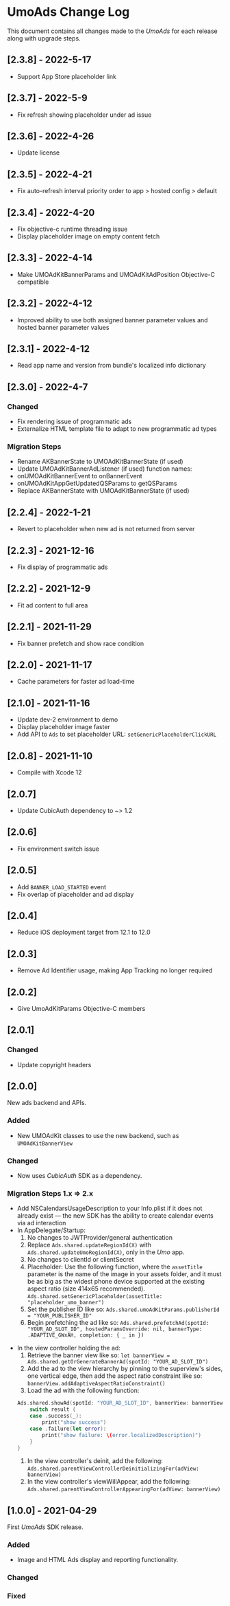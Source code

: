 # UmoAds Change Log

This document contains all changes made to the _UmoAds_ for each release along with upgrade steps.

## [2.3.8] - 2022-5-17

* Support App Store placeholder link

## [2.3.7] - 2022-5-9

* Fix refresh showing placeholder under ad issue

## [2.3.6] - 2022-4-26

* Update license

## [2.3.5] - 2022-4-21

* Fix auto-refresh interval priority order to app > hosted config > default

## [2.3.4] - 2022-4-20

* Fix objective-c runtime threading issue
* Display placeholder image on empty content fetch

## [2.3.3] - 2022-4-14

* Make UMOAdKitBannerParams and UMOAdKitAdPosition Objective-C compatible

## [2.3.2] - 2022-4-12

* Improved ability to use both assigned banner parameter values and hosted banner parameter values

## [2.3.1] - 2022-4-12

* Read app name and version from bundle's localized info dictionary

## [2.3.0] - 2022-4-7

### Changed

* Fix rendering issue of programmatic ads
* Externalize HTML template file to adapt to new programmatic ad types

### Migration Steps

* Rename AKBannerState to UMOAdKitBannerState (if used)
* Update UMOAdKitBannerAdListener (if used) function names:
* onUMOAdKitBannerEvent to onBannerEvent
* onUMOAdKitAppGetUpdatedQSParams to getQSParams
* Replace AKBannerState with UMOAdKitBannerState (if used)

## [2.2.4] - 2022-1-21

* Revert to placeholder when new ad is not returned from server

## [2.2.3] - 2021-12-16

* Fix display of programmatic ads

## [2.2.2] - 2021-12-9

* Fit ad content to full area

## [2.2.1] - 2021-11-29

* Fix banner prefetch and show race condition

## [2.2.0] - 2021-11-17

* Cache parameters for faster ad load-time

## [2.1.0] - 2021-11-16

* Update dev-2 environment to demo
* Display placeholder image faster
* Add API to `Ads` to set placeholder URL: `setGenericPlaceholderClickURL`

## [2.0.8] - 2021-11-10

* Compile with Xcode 12

## [2.0.7]

* Update CubicAuth dependency to ~> 1.2

## [2.0.6]

* Fix environment switch issue

## [2.0.5]

* Add `BANNER_LOAD_STARTED` event
* Fix overlap of placeholder and ad display

## [2.0.4]

* Reduce iOS deployment target from 12.1 to 12.0

## [2.0.3]

* Remove Ad Identifier usage, making App Tracking no longer required

## [2.0.2]

* Give UmoAdKitParams Objective-C members

## [2.0.1]

### Changed

* Update copyright headers

## [2.0.0]

New ads backend and APIs.

### Added

* New UMOAdKit classes to use the new backend, such as `UMOAdKitBannerView`

### Changed

* Now uses _CubicAuth_ SDK as a dependency.

### Migration Steps 1.x => 2.x

* Add NSCalendarsUsageDescription to your Info.plist if it does not already exist — the new SDK has the ability to create calendar events via ad interaction
 * In AppDelegate/Startup:
     1. No changes to JWTProvider/general authentication
     1. Replace `Ads.shared.updateRegionId(X)` with `Ads.shared.updateUmoRegionId(X)`, only in the _Umo_ app.
     1. No changes to clientId or clientSecret
     1. Placeholder: Use the following function, where the `assetTitle` parameter is the name of the image in your assets folder, and it must be as big as the widest phone device supported at the existing aspect ratio (size 414x65 recommended). `Ads.shared.setGenericPlaceholder(assetTitle: "placeholder_umo_banner")`
     1. Set the publisher ID like so: `Ads.shared.umoAdKitParams.publisherId = "YOUR_PUBLISHER_ID"`
     1. Begin prefetching the ad like so: `Ads.shared.prefetchAd(spotId: "YOUR_AD_SLOT_ID", hostedParamsOverride: nil, bannerType: .ADAPTIVE_GWxAH, completion: { _ in })`
 - In the view controller holding the ad:
     1. Retrieve the banner view like so: `let bannerView = Ads.shared.getOrGenerateBannerAd(spotId: "YOUR_AD_SLOT_ID")`
     1. Add the ad to the view hierarchy by pinning to the superview's sides, one vertical edge, then add the aspect ratio constraint like so: `bannerView.addAdaptiveAspectRatioConstraint()`
     1. Load the ad with the following function:
     ``` swift
     Ads.shared.showAd(spotId: "YOUR_AD_SLOT_ID", bannerView: bannerView, assignHostedParams: true, bannerType: .ADAPTIVE_GWxAH) { result in
         switch result {
         case .success(_):
             print("show success")
         case .failure(let error):
             print("show failure: \(error.localizedDescription)")
         }
     }
     ```
     1. In the view controller's deinit, add the following: `Ads.shared.parentViewControllerDeinitializingFor(adView: bannerView)`
     1. In the view controller's viewWillAppear, add the following: `Ads.shared.parentViewControllerAppearingFor(adView: bannerView)`

## [1.0.0] - 2021-04-29

First _UmoAds_ SDK release.

### Added

* Image and HTML Ads display and reporting functionality.

### Changed

### Fixed
